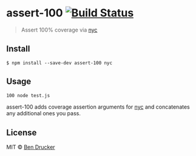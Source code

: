 # assert-100 [![Build Status](https://travis-ci.org/bendrucker/assert-100.svg?branch=master)](https://travis-ci.org/bendrucker/assert-100)

> Assert 100% coverage via [nyc](https://github.com/istanbuljs/nyc)


## Install

```
$ npm install --save-dev assert-100 nyc
```


## Usage

```sh
100 node test.js
```

assert-100 adds coverage assertion arguments for [nyc](https://github.com/istanbuljs/nyc) and concatenates any additional ones you pass.

## License

MIT © [Ben Drucker](http://bendrucker.me)
